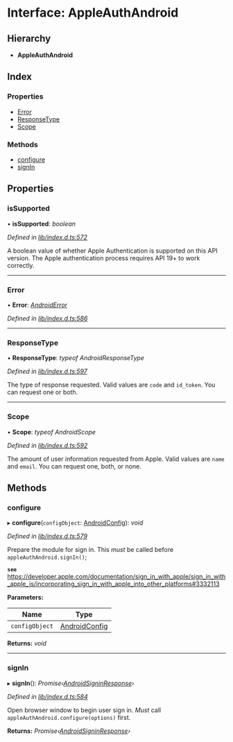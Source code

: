 
# Interface: AppleAuthAndroid

## Hierarchy

* **AppleAuthAndroid**

## Index

### Properties

* [Error](_lib_index_d_.appleauthandroid.md#error)
* [ResponseType](_lib_index_d_.appleauthandroid.md#responsetype)
* [Scope](_lib_index_d_.appleauthandroid.md#scope)

### Methods

* [configure](_lib_index_d_.appleauthandroid.md#configure)
* [signIn](_lib_index_d_.appleauthandroid.md#signin)

## Properties

###  isSupported

• **isSupported**: *boolean*

*Defined in [lib/index.d.ts:572](../../lib/index.d.ts#L572)*

A boolean value of whether Apple Authentication is supported on this API version.
The Apple authentication process requires API 19+ to work correctly.

___

###  Error

• **Error**: *[AndroidError](../modules/_lib_index_d_.md#androiderror)*

*Defined in [lib/index.d.ts:586](../../lib/index.d.ts#L586)*

___

###  ResponseType

• **ResponseType**: *typeof AndroidResponseType*

*Defined in [lib/index.d.ts:597](../../lib/index.d.ts#L597)*

The type of response requested. Valid values are `code` and `id_token`. You can request one or both.

___

###  Scope

• **Scope**: *typeof AndroidScope*

*Defined in [lib/index.d.ts:592](../../lib/index.d.ts#L592)*

The amount of user information requested from Apple. Valid values are `name` and `email`.
You can request one, both, or none.

## Methods

###  configure

▸ **configure**(`configObject`: [AndroidConfig](_lib_index_d_.androidconfig.md)): *void*

*Defined in [lib/index.d.ts:579](../../lib/index.d.ts#L579)*

Prepare the module for sign in. This *must* be called before `appleAuthAndroid.signIn()`;

**`see`** https://developer.apple.com/documentation/sign_in_with_apple/sign_in_with_apple_js/incorporating_sign_in_with_apple_into_other_platforms#3332113

**Parameters:**

Name | Type |
------ | ------ |
`configObject` | [AndroidConfig](_lib_index_d_.androidconfig.md) |

**Returns:** *void*

___

###  signIn

▸ **signIn**(): *Promise‹[AndroidSigninResponse](_lib_index_d_.androidsigninresponse.md)›*

*Defined in [lib/index.d.ts:584](../../lib/index.d.ts#L584)*

Open browser window to begin user sign in. *Must* call `appleAuthAndroid.configure(options)` first.

**Returns:** *Promise‹[AndroidSigninResponse](_lib_index_d_.androidsigninresponse.md)›*
